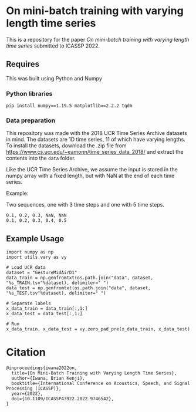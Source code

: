 # On mini-batch training with varying length time series

This is a repository for the paper *On mini-batch training with varying length time series* submitted to ICASSP 2022.

## Requires

This was built using Python and Numpy

### Python libraries

```
pip install numpy==1.19.5 matplotlib==2.2.2 tqdm
```

### Data preparation

This repository was made with the 2018 UCR Time Series Archive datasets in mind. The datasets are 1D time series, 11 of which have varying lengths. To install the datasets, download the .zip file from https://www.cs.ucr.edu/~eamonn/time_series_data_2018/ and extract the contents into the `data` folder.

Like the UCR Time Series Archive, we assume the input is stored in the numpy array with a fixed length, but with NaN at the end of each time series.

Example:

Two sequences, one with 3 time steps and one with 5 time steps.

```
0.1, 0.2, 0.3, NaN, NaN
0.1, 0.2, 0.3, 0.4, 0.5
```

## Example Usage

```
import numpy as np
import utils.vary as vy

# Load UCR data
dataset = "GestureMidAirD1"
data_train = np.genfromtxt(os.path.join("data", dataset, "%s_TRAIN.tsv"%dataset), delimiter=" ")
data_test = np.genfromtxt(os.path.join("data", dataset, "%s_TEST.tsv"%dataset), delimiter=" ")

# Separate labels
x_data_train = data_train[:,1:]
x_data_test = data_test[:,1:]

# Run
x_data_train, x_data_test = vy.zero_pad_pre(x_data_train, x_data_test)
```

# Citation
```
@inproceedings{iwana2022on,
  title={On Mini-Batch Training with Varying Length Time Series},
  author={Iwana, Brian Kenji},
  booktitle={International Conference on Acoustics, Speech, and Signal Processing (ICASSP)},
  year={2022},
  doi={10.1109/ICASSP43922.2022.9746542},
}
```

